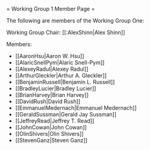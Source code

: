 = Working Group 1 Member Page =

The following are members of the Working Group One:

Working Group Chair: [[:AlexShinn|Alex Shinn]]

Members:

  * [[AaronHsu|Aaron W. Hsu]]
  * [[AlaricSnellPym|Alaric Snell-Pym]]
  * [[AlexeyRadul|Alexey Radul]]
  * [[ArthurGleckler|Arthur A. Gleckler]]
  * [[BenjaminRussell|Benjamin L. Russell]]
  * [[BradleyLucier|Bradley Lucier]]
  * [[BrianHarvey|Brian Harvey]]
  * [[DavidRush|David Rush]]
  * [[EmmanuelMedernach|Emmanuel Medernach]]
  * [[GeraldSussman|Gerald Jay Sussman]]
  * [[JeffreyRead|Jeffrey T. Read]]
  * [[JohnCowan|John Cowan]]
  * [[OlinShivers|Olin Shivers]]
  * [[StevenGanz|Steven Ganz]]
